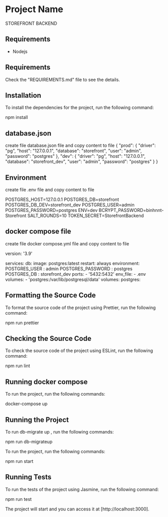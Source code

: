 # Project Name

STOREFRONT BACKEND

## Requirements

- Nodejs

## Requirements

Check the "REQUIREMENTS.md" file to see the details.

## Installation

To install the dependencies for the project, run the following command:

npm install

## database.json

create file database.json file and copy content to file
{
    "prod": {
      "driver": "pg",
      "host": "127.0.0.1",
      "database": "storefront",
      "user": "admin",
      "password": "postgres"
    },
    "dev": {
      "driver": "pg",
      "host": "127.0.0.1",
      "database": "storefront_dev",
      "user": "admin",
      "password": "postgres"
    }
  }

## Environment

create file .env file and copy content to file

POSTGRES_HOST=127.0.0.1
POSTGRES_DB=storefront
POSTGRES_DB_DEV=storefront_dev
POSTGRES_USER=admin
POSTGRES_PASSWORD=postgres
ENV=dev
BCRYPT_PASSWORD=binhnnt-Storefront
SALT_ROUNDS=10
TOKEN_SECRET=StorefrontBackend

## docker compose file

create file docker compose.yml file and copy content to file

version: '3.9'

services:
  db:
    image: postgres:latest
    restart: always
    environment:
      POSTGRES_USER : admin 
      POSTGRES_PASSWORD : postgres
      POSTGRES_DB : storefront_dev
    ports:
      - '5432:5432'
    env_file:
      - .env
    volumes:
      - 'postgres:/var/lib/postgresql/data'
volumes:
  postgres: 

## Formatting the Source Code

To format the source code of the project using Prettier, run the following command:

npm run prettier


## Checking the Source Code

To check the source code of the project using ESLint, run the following command:

npm run lint

## Running docker compose

To run the project, run the following commands:

docker-compose up

## Running the Project

To run db-migrate up , run the following commands:

npm run db-migrateup

To run the project, run the following commands:

npm run start

## Running Tests

To run the tests of the project using Jasmine, run the following command:

npm run test


The project will start and you can access it at [http://localhost:3000].



